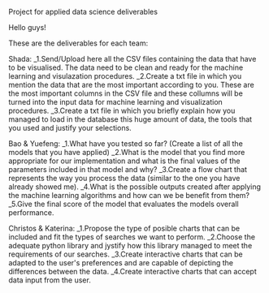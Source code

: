 Project for applied data science deliverables

Hello guys!

These are the deliverables for each team:

Shada:
_1.Send/Upload here all the CSV files containing the data that have to be visualised. The data need to be clean and ready for the machine learning and visulazation procedures.
_2.Create a txt file in which you mention the data that are the most important according to you. These are the most important columns in the CSV file and these collumns will be turned into the input data for machine learning and visualization procedures.
_3.Create a txt file in which you briefly explain  how you managed to load in the database this huge amount of data, the tools that you used and justify your selections.

Bao & Yuefeng:
_1.What have you tested so far? (Create a list of all the models that you have applied)
_2.What is the model that you find more appropriate for our implementation and what is the final values of the parameters included in that model and why?
_3.Create a flow chart that represents the way you process the data (similar to the one you have already showed me).
_4.What is the possible outputs created after applying the machine learning algorithms and how can we be benefit from them?
_5.Give the final score of the model that evaluates the models overall performance.

Christos & Katerina:
_1.Propose the type of posible charts that can be included and fit the types of searches we want to perform.
_2.Choose the adequate python library and jystify how this library managed to meet the requirements of our searches.
_3.Create interactive charts that can be adapted to the user's preferences and are capable of depicting the differences between the data.
_4.Create interactive charts that can accept data input from the user.
